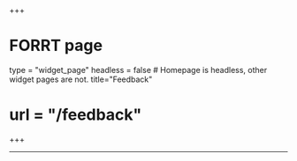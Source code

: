 +++
# FORRT page
type = "widget_page"
headless = false  # Homepage is headless, other widget pages are not.
title="Feedback"
# url = "/feedback"
+++

****
